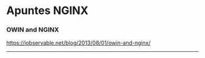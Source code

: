 # Apuntes NGINX

### **OWIN and NGINX**

https://iobservable.net/blog/2013/08/01/owin-and-nginx/

___

